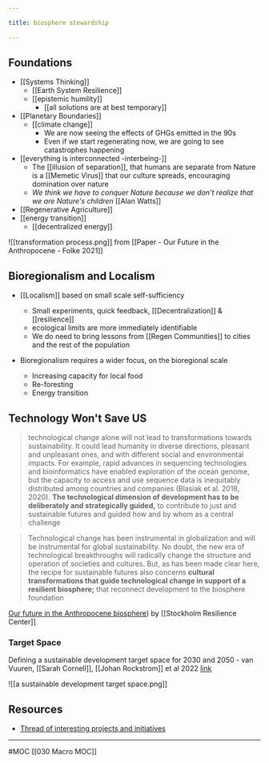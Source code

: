 ```yaml
---
title: biosphere stewardship 
---
```

## Foundations
- [[Systems Thinking]]
	- [[Earth System Resilience]]
	- [[epistemic humility]]
		- [[all solutions are at best temporary]]
- [[Planetary Boundaries]]
	- [[climate change]]
		- We are now seeing the effects of GHGs emitted in the 90s
		- Even if we start regenerating now, we are going to see catastrophes happening
- [[everything is interconnected -interbeing-]]
	- The [[illusion of separation]], that humans are separate from Nature is a [[Memetic Virus]] that our culture spreads, encouraging domination over nature
	- *We think we have to conquer Nature because we don't realize that we are Nature's children* [[Alan Watts]]
- [[Regenerative Agriculture]]
- [[energy transition]]
	- [[decentralized energy]]

![[transformation process.png]]
from [[Paper - Our Future in the Anthropocene - Folke 2021]]

## Bioregionalism and Localism
- [[Localism]] based on small scale self-sufficiency
	- Small experiments, quick feedback, [[Decentralization]] & [[resilience]]
	- ecological limits are more immediately identifiable
	- We do need to bring lessons from [[Regen Communities]] to cities and the rest of the population

- Bioregionalism requires a wider focus, on the bioregional scale
	- Increasing capacity for local food
	- Re-foresting
	- Energy transition

## Technology  Won't Save US
> technological change alone will not lead to transformations towards sustainability. It could lead humanity in diverse directions, pleasant and unpleasant ones, and with different social and environmental impacts. For example, rapid advances in sequencing technologies and bioinformatics have enabled exploration of the ocean genome, but the capacity to access and use sequence data is inequitably distributed among countries and companies (Blasiak et al. 2018, 2020). **The technological dimension of development has to be deliberately and strategically guided,** to contribute to just and sustainable futures and guided how and by whom as a central challenge

> Technological change has been instrumental in globalization and will be instrumental for global sustainability. No doubt, the new era of technological breakthroughs will radically change the structure and operation of societies and cultures. But, as has been made clear here, the recipe for sustainable futures also concerns **cultural transformations that guide technological change in support of a resilient biosphere;** that reconnect development to the biosphere foundation

[Our future in the Anthropocene biosphere](https://link.springer.com/article/10.1007/s13280-021-01544-8)) by [[Stockholm Resilience Center]]

### Target Space
Defining a sustainable development target space for 2030 and 2050 - van Vuuren, [[Sarah Cornell]], [[Johan Rockstrom]] et al 2022 [link](https://www.sciencedirect.com/science/article/pii/S2590332222000033)

![[a sustainable development target space.png]]


## Resources
- [Thread of interesting projects and initiatives](https://twitter.com/giorgiop_/status/1368983685404430341)
-------------------
#MOC [[030 Macro MOC]]
